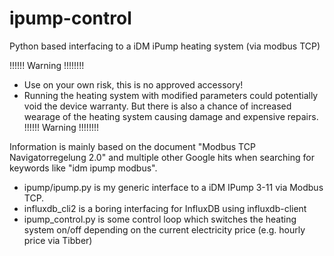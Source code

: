 # ipump-control
Python based interfacing to a iDM iPump heating system (via modbus TCP)


!!!!!! Warning !!!!!!!! 
* Use on your own risk, this is no approved accessory!
* Running the heating system with modified parameters could potentially void the device warranty. But there is also a chance of increased wearage of the heating system causing damage and expensive repairs.
!!!!!! Warning !!!!!!!! 


Information is mainly based on the document "Modbus TCP Navigatorregelung 2.0" and multiple other Google hits when searching for keywords like "idm ipump modbus".

* ipump/ipump.py is my generic interface to a iDM IPump 3-11 via Modbus TCP.
* influxdb_cli2 is a boring interfacing for InfluxDB using influxdb-client
* ipump_control.py is some control loop which switches the heating system on/off depending on the current electricity price (e.g. hourly price via Tibber)


